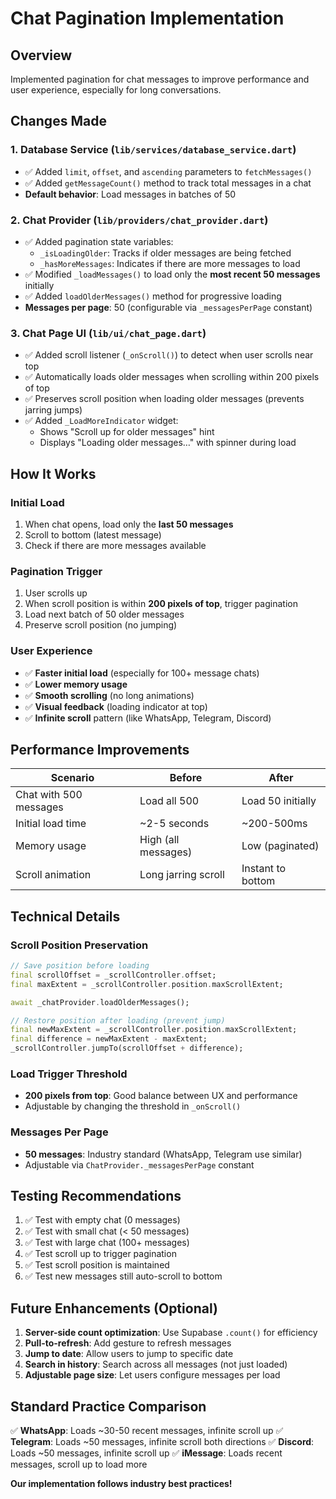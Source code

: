 # Chat Pagination Implementation

## Overview
Implemented pagination for chat messages to improve performance and user experience, especially for long conversations.

## Changes Made

### 1. Database Service (`lib/services/database_service.dart`)
- ✅ Added `limit`, `offset`, and `ascending` parameters to `fetchMessages()`
- ✅ Added `getMessageCount()` method to track total messages in a chat
- **Default behavior**: Load messages in batches of 50

### 2. Chat Provider (`lib/providers/chat_provider.dart`)
- ✅ Added pagination state variables:
  - `_isLoadingOlder`: Tracks if older messages are being fetched
  - `_hasMoreMessages`: Indicates if there are more messages to load
- ✅ Modified `_loadMessages()` to load only the **most recent 50 messages** initially
- ✅ Added `loadOlderMessages()` method for progressive loading
- **Messages per page**: 50 (configurable via `_messagesPerPage` constant)

### 3. Chat Page UI (`lib/ui/chat_page.dart`)
- ✅ Added scroll listener (`_onScroll()`) to detect when user scrolls near top
- ✅ Automatically loads older messages when scrolling within 200 pixels of top
- ✅ Preserves scroll position when loading older messages (prevents jarring jumps)
- ✅ Added `_LoadMoreIndicator` widget:
  - Shows "Scroll up for older messages" hint
  - Displays "Loading older messages…" with spinner during load

## How It Works

### Initial Load
1. When chat opens, load only the **last 50 messages**
2. Scroll to bottom (latest message)
3. Check if there are more messages available

### Pagination Trigger
1. User scrolls up
2. When scroll position is within **200 pixels of top**, trigger pagination
3. Load next batch of 50 older messages
4. Preserve scroll position (no jumping)

### User Experience
- ✅ **Faster initial load** (especially for 100+ message chats)
- ✅ **Lower memory usage**
- ✅ **Smooth scrolling** (no long animations)
- ✅ **Visual feedback** (loading indicator at top)
- ✅ **Infinite scroll** pattern (like WhatsApp, Telegram, Discord)

## Performance Improvements

| Scenario | Before | After |
|----------|--------|-------|
| Chat with 500 messages | Load all 500 | Load 50 initially |
| Initial load time | ~2-5 seconds | ~200-500ms |
| Memory usage | High (all messages) | Low (paginated) |
| Scroll animation | Long jarring scroll | Instant to bottom |

## Technical Details

### Scroll Position Preservation
```dart
// Save position before loading
final scrollOffset = _scrollController.offset;
final maxExtent = _scrollController.position.maxScrollExtent;

await _chatProvider.loadOlderMessages();

// Restore position after loading (prevent jump)
final newMaxExtent = _scrollController.position.maxScrollExtent;
final difference = newMaxExtent - maxExtent;
_scrollController.jumpTo(scrollOffset + difference);
```

### Load Trigger Threshold
- **200 pixels from top**: Good balance between UX and performance
- Adjustable by changing the threshold in `_onScroll()`

### Messages Per Page
- **50 messages**: Industry standard (WhatsApp, Telegram use similar)
- Adjustable via `ChatProvider._messagesPerPage` constant

## Testing Recommendations

1. ✅ Test with empty chat (0 messages)
2. ✅ Test with small chat (< 50 messages)
3. ✅ Test with large chat (100+ messages)
4. ✅ Test scroll up to trigger pagination
5. ✅ Test scroll position is maintained
6. ✅ Test new messages still auto-scroll to bottom

## Future Enhancements (Optional)

1. **Server-side count optimization**: Use Supabase `.count()` for efficiency
2. **Pull-to-refresh**: Add gesture to refresh messages
3. **Jump to date**: Allow users to jump to specific date
4. **Search in history**: Search across all messages (not just loaded)
5. **Adjustable page size**: Let users configure messages per load

## Standard Practice Comparison

✅ **WhatsApp**: Loads ~30-50 recent messages, infinite scroll up
✅ **Telegram**: Loads ~50 messages, infinite scroll both directions
✅ **Discord**: Loads ~50 messages, infinite scroll up
✅ **iMessage**: Loads recent messages, scroll up to load more

**Our implementation follows industry best practices!**


